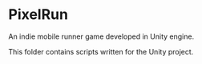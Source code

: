 # PixelRun
An indie mobile runner game developed in Unity engine.

This folder contains scripts written for the Unity project. 
